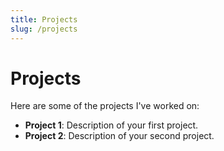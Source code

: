 ```yaml
---
title: Projects
slug: /projects
---
```


# Projects

Here are some of the projects I've worked on:

- **Project 1**: Description of your first project.
- **Project 2**: Description of your second project.

<!-- Add more project descriptions -->
